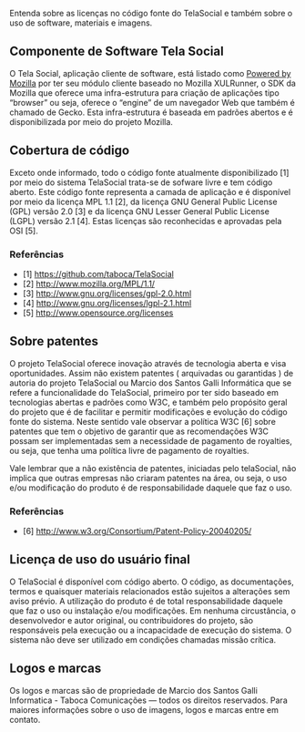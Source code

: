 Entenda sobre as licenças no código fonte do TelaSocial e também sobre o uso de software, materiais e imagens. 

## Componente de Software Tela Social

O Tela Social, aplicação cliente de software, está listado como [Powered by Mozilla](http://www.mozilla.org/projects/powered-by.html) por ter seu módulo cliente baseado no Mozilla XULRunner, o SDK da Mozilla que oferece uma infra-estrutura para criação de aplicações tipo “browser” ou seja, oferece o “engine” de um navegador Web que também é chamado de Gecko. Esta infra-estrutura é baseada em padrões abertos e é disponibilizada por meio do projeto Mozilla. 

## Cobertura de código 

 Exceto onde informado, todo o código fonte atualmente disponibilizado [1] por meio do sistema TelaSocial trata-se de sofware livre e tem código aberto. Este código fonte representa a camada de aplicação e é disponível por meio da licença MPL 1.1 [2], da licença GNU General Public License (GPL) versão 2.0 [3] e da licença GNU Lesser General Public License (LGPL) versão 2.1 [4]. Estas licenças são reconhecidas e aprovadas pela OSI [5]. 

### Referências

* [1] https://github.com/taboca/TelaSocial
* [2] http://www.mozilla.org/MPL/1.1/
* [3] http://www.gnu.org/licenses/gpl-2.0.html
* [4] http://www.gnu.org/licenses/lgpl-2.1.html
* [5] http://www.opensource.org/licenses

## Sobre patentes

 O projeto TelaSocial oferece inovação através de tecnologia aberta e visa oportunidades. Assim não existem patentes ( arquivadas ou garantidas ) de autoria do projeto TelaSocial ou Marcio dos Santos Galli Informática que se refere a funcionalidade do TelaSocial, primeiro por ter sido baseado em tecnologias abertas e padrões como W3C, e também pelo propósito geral do projeto que é de facilitar e permitir modificações e evolução do código fonte do sistema. Neste sentido vale observar a política W3C [6] sobre patentes que tem o objetivo de garantir que as recomendações W3C possam ser implementadas sem a necessidade de pagamento de royalties, ou seja, que tenha uma política livre de pagamento de royalties.

Vale lembrar que a não existência de patentes, iniciadas pelo telaSocial, não implica que outras empresas não criaram patentes na área, ou seja, o uso e/ou modificação do produto é de responsabilidade daquele que faz o uso. 

### Referências

* [6] http://www.w3.org/Consortium/Patent-Policy-20040205/

## Licença de uso do usuário final

O TelaSocial é disponível com código aberto. O código, as documentações, termos e quaisquer materiais relacionados estão sujeitos a alterações sem aviso prévio. A utilização do produto é de total responsabilidade daquele que faz o uso ou instalação e/ou modificações. Em nenhuma circustância, o desenvolvedor e autor original, ou contribuidores do projeto, são responsáveis pela execução ou a incapacidade de execução do sistema. O sistema não deve ser utilizado em condições chamadas missão crítica. 

## Logos e marcas

Os logos e marcas são de propriedade de Marcio dos Santos Galli Informatica - Taboca Comunicações — todos os direitos reservados. Para maiores informações sobre o uso de imagens, logos e marcas entre em contato. 

 
